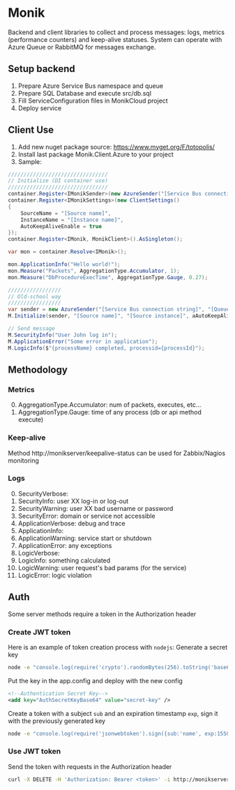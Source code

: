 # Monik
Backend and client libraries to collect and process messages: logs, metrics (performance counters) and keep-alive statuses. 
System can operate with Azure Queue or RabbitMQ for messages exchange.

## Setup backend
1. Prepare Azure Service Bus namespace and queue
2. Prepare SQL Database and execute src/db.sql
3. Fill ServiceConfiguration files in MonikCloud project
4. Deploy service

## Client Use
1. Add new nuget package source: https://www.myget.org/F/totopolis/
2. Install last package Monik.Client.Azure to your project
3. Sample:
```csharp
////////////////////////////////
// Initialize (DI container use)
////////////////////////////////
container.Register<IMonikSender>(new AzureSender("[Service Bus connection string]", "[Queue name]"));
container.Register<IMonikSettings>(new ClientSettings()
{
    SourceName = "[Source name]",
    InstanceName = "[Instance name]",
    AutoKeepAliveEnable = true
});
container.Register<IMonik, MonikClient>().AsSingleton();

var mon = container.Resolve<IMonik>();

mon.ApplicationInfo("Hello world!");
mon.Measure("Packets", AggregationType.Accumulator, 1);
mon.Measure("DbProcedureExecTime", AggregationType.Gauge, 0.27);

/////////////////
// Old-school way
/////////////////
var sender = new AzureSender("[Service Bus connection string]", "[Queue name]");
M.Initialize(sender, "[Source name]", "[Source instance]", aAutoKeepAliveEnable: true);

// Send message
M.SecurityInfo("User John log in");
M.ApplicationError("Some error in application");
M.LogicInfo($"{processName} completed, processid={processId}");
```
## Methodology
### Metrics
0. AggregationType.Accumulator: num of packets, executes, etc...
1. AggregationType.Gauge: time of any process (db or api method execute)
### Keep-alive
Method http://monikserver/keepalive-status can be used for Zabbix/Nagios monitoring
### Logs
0. SecurityVerbose:
1. SecurityInfo: user XX log-in or log-out
2. SecurityWarning: user XX bad username or password
3. SecurityError: domain or service not accessible
4. ApplicationVerbose: debug and trace
5. ApplicationInfo: 
6. ApplicationWarning: service start or shutdown
7. ApplicationError: any exceptions
8. LogicVerbose:
9. LogicInfo: something calculated
10. LogicWarning: user request's bad params (for the service)
11. LogicError: logic violation
## Auth
Some server methods require a token in the Authorization header
### Create JWT token
Here is an example of token creation process with `nodejs`:
Generate a secret key
```sh
node -e "console.log(require('crypto').randomBytes(256).toString('base64'));"
```
Put the key in the app.config and deploy with the new config
```xml
<!--Authentication Secret Key-->
<add key="AuthSecretKeyBase64" value="secret-key" />
```
Create a token with a subject `sub` and an expiration timestamp `exp`, sign it with the previously generated key
```sh
node -e "console.log(require('jsonwebtoken').sign({sub:'name', exp:1550102400}, Buffer.from('secret_key', 'base64')));"
```
### Use JWT token
Send the token with requests in the Authorization header
```sh
curl -X DELETE -H 'Authorization: Bearer <token>' -i http://monikserver/instances/1
```
